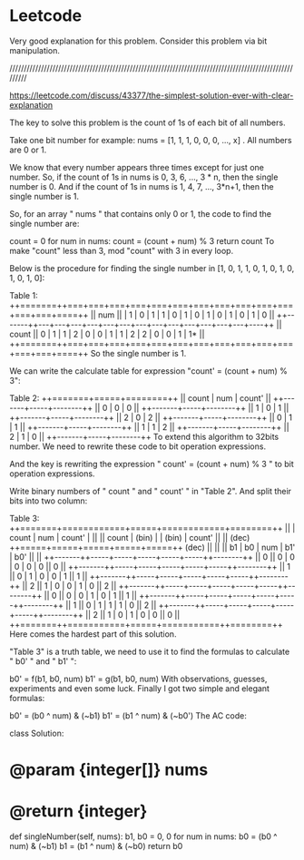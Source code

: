 # Leetcode

Very good explanation for this problem. Consider this problem via bit manipulation.


/////////////////////////////////////////////////////////////////////////////////////////////////////////

https://leetcode.com/discuss/43377/the-simplest-solution-ever-with-clear-explanation

The key to solve this problem is the count of 1s of each bit of all numbers.

Take one bit number for example: nums = [1, 1, 1, 0, 0, 0, ..., x] . All numbers are 0 or 1.

We know that every number appears three times except for just one number. So, if the count of 1s in nums is 0, 3, 6, ..., 3 * n, then the single number is 0. And if the count of 1s in nums is 1, 4, 7, ..., 3*n+1, then the single number is 1.

So, for an array " nums " that contains only 0 or 1, the code to find the single number are:

count = 0
for num in nums:
count = (count + num) % 3
return count
To make "count" less than 3, mod "count" with 3 in every loop.

Below is the procedure for finding the single number in [1, 0, 1, 1, 0, 1, 0, 1, 0, 1, 0, 1, 0]:

Table 1:
++=======++===+===+===+===+===+===+===+===+===+===+===+===+===+====++
|| num   ||   | 1 | 0 | 1 | 1 | 0 | 1 | 0 | 1 | 0 | 1 | 0 | 1 | 0  ||
++-------++---+---+---+---+---+---+---+---+---+---+---+---+---+----++
|| count || 0 | 1 | 1 | 2 | 0 | 0 | 1 | 1 | 2 | 2 | 0 | 0 | 1 | 1* ||
++=======++===+===+===+===+===+===+===+===+===+===+===+===+===+====++
So the single number is 1.

We can write the calculate table for expression "count' = (count + num) % 3":

Table 2:
++=======+=====+========++
|| count | num | count' ||
++-------+-----+--------++
||   0   |  0  |   0    ||
++-------+-----+--------++
||   1   |  0  |   1    ||
++-------+-----+--------++
||   2   |  0  |   2    ||
++-------+-----+--------++
||   0   |  1  |   1    ||
++-------+-----+--------++
||   1   |  1  |   2    ||
++-------+-----+--------++
||   2   |  1  |   0    ||
++-------+-----+--------++
To extend this algorithm to 32bits number. We need to rewrite these code to bit operation expressions.

And the key is rewriting the expression " count' = (count + num) % 3 " to bit operation expressions.

Write binary numbers of " count " and " count' " in "Table 2". And split their bits into two column:

Table 3:
++=======+============+=====+============+========++
||       |    count   | num |   count'   |        ||
|| count |    (bin)   |     |   (bin)    | count' ||
|| (dec) ++=====+=====+=====+=====+=====++ (dec)  ||
||       || b1  | b0  | num | b1' | b0' ||        ||
++-------++-----+-----+-----+-----+-----++--------++
||   0   ||  0  |  0  |  0  |  0  |  0  ||   0    ||
++-------++-----+-----+-----+-----+-----++--------++
||   1   ||  0  |  1  |  0  |  0  |  1  ||   1    ||
++-------++-----+-----+-----+-----+-----++--------++
||   2   ||  1  |  0  |  0  |  1  |  0  ||   2    ||
++-------++-----+-----+-----+-----+-----++--------++
||   0   ||  0  |  0  |  1  |  0  |  1  ||   1    ||
++-------++-----+-----+-----+-----+-----++--------++
||   1   ||  0  |  1  |  1  |  1  |  0  ||   2    ||
++-------++-----+-----+-----+-----+-----++--------++
||   2   ||  1  |  0  |  1  |  0  |  0  ||   0    ||
++=======++===========+=====+===========++========++
Here comes the hardest part of this solution.

"Table 3" is a truth table, we need to use it to find the formulas to calculate " b0' " and " b1' ":

b0' = f(b1, b0, num)
b1' = g(b1, b0, num)
With observations, guesses, experiments and even some luck. Finally I got two simple and elegant formulas:

b0' = (b0 ^ num) & (~b1)
b1' = (b1 ^ num) & (~b0')
The AC code:

class Solution:
# @param {integer[]} nums
# @return {integer}
def singleNumber(self, nums):
b1, b0 = 0, 0
for num in nums:
b0 = (b0 ^ num) & (~b1)
b1 = (b1 ^ num) & (~b0)
return b0